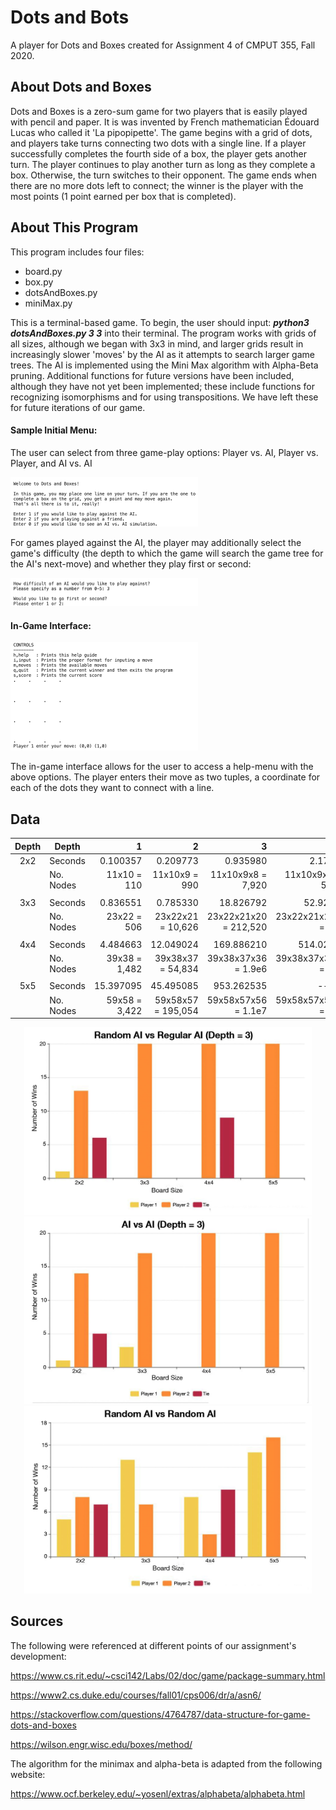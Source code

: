# Dots and Bots

A player for Dots and Boxes created for Assignment 4 of CMPUT 355, Fall 2020. 

## About Dots and Boxes

Dots and Boxes is a zero-sum game for two players that is easily played with pencil and paper. It is was invented by French mathematician Édouard Lucas who called it 'La pipopipette'. The game begins with a grid of dots, and players take turns connecting two dots with a single line. If a player successfully completes the fourth side of a box, the player gets another turn. The player continues to play another turn as long as they complete a box. Otherwise, the turn switches to their opponent. The game ends when there are no more dots left to connect; the winner is the player with the most points (1 point earned per box that is completed). 

## About This Program

This program includes four files:

- board.py
- box.py
- dotsAndBoxes.py
- miniMax.py

This is a terminal-based game. To begin, the user should input: ***python3 dotsAndBoxes.py 3 3*** into their terminal. The program works with grids of all sizes, although we began with 3x3 in mind, and larger grids result in increasingly slower 'moves' by the AI as it attempts to search larger game trees. The AI is implemented using the Mini Max algorithm with Alpha-Beta pruning. Additional functions for future versions have been included, although they have not yet been implemented; these include functions for recognizing isomorphisms and for using transpositions. We have left these for future iterations of our game.

#### **Sample Initial Menu:**

The user can select from three game-play options: Player vs. AI, Player vs. Player, and AI vs. AI

<img src="https://github.com/christopher-M-Wood/CMPUT355-Assignment4/blob/master/RMimg1.png" alt="RMimg1" style="zoom:50%;" />





For games played against the AI, the player may additionally select the game's difficulty (the depth to which the game will search the game tree for the AI's next-move) and whether they play first or second:

<img src="https://github.com/christopher-M-Wood/CMPUT355-Assignment4/blob/master/RMimg2.png" alt="RMimg2" style="zoom:50%;" />



#### **In-Game Interface:**

<img src="https://github.com/christopher-M-Wood/CMPUT355-Assignment4/blob/master/RMimg3.png" alt="RMimg3" style="zoom:50%;"/>

The in-game interface allows for the user to access a help-menu with the above options. The player enters their move as two tuples, a coordinate for each of the dots they want to connect with a line.

## Data

| Depth | Depth     |              1 |                  2 |                     3 |                       4 |                          5 |
| :---: | --------- | -------------: | -----------------: | --------------------: | ----------------------: | -------------------------: |
|  2x2  | Seconds   |       0.100357 |           0.209773 |              0.935980 |                2.175184 |                   8.914355 |
|       | No. Nodes |    11x10 = 110 |      11x10x9 = 990 |     11x10x9x8 = 7,920 |    11x10x9x8x7 = 55,440 |    11x10x9x8x7x6 = 332,640 |
|       |           |                |                    |                       |                         |                            |
|  3x3  | Seconds   |       0.836551 |           0.785330 |             18.826792 |               52.928475 |                 495.647413 |
|       | No. Nodes |    23x22 = 506 |  23x22x21 = 10,626 | 23x22x21x20 = 212,520 | 23x22x21x20x19 =  4.0e6 |  23x22x21x20x19x18 = 7.2e7 |
|       |           |                |                    |                       |                         |                            |
|  4x4  | Seconds   |       4.484663 |          12.049024 |            169.886210 |              514.022982 |                     ------ |
|       | No. Nodes | 39x38 =  1,482 |  39x38x37 = 54,834 |   39x38x37x36 = 1.9e6 |  39x38x37x36x35 = 6.9e7 |  39x38x37x36x35x34 = 2.3e9 |
|       |           |                |                    |                       |                         |                            |
|  5x5  | Seconds   |      15.397095 |          45.495085 |            953.262535 |                  ------ |                     ------ |
|       | No. Nodes |  59x58 = 3,422 | 59x58x57 = 195,054 |   59x58x57x56 = 1.1e7 |  59x58x57x56x55 = 6.0e8 | 59x58x57x56x55x54 = 3.2e10 |

<p align="center">
  <img width="460" height="300" src="https://github.com/christopher-M-Wood/CMPUT355-Assignment4/blob/master/Graph1.jpg"><br>
  <img width="460" height="300" src="https://github.com/christopher-M-Wood/CMPUT355-Assignment4/blob/master/Graph2.jpg"><br>
  <img width="460" height="300" src="https://github.com/christopher-M-Wood/CMPUT355-Assignment4/blob/master/Graph3.jpg"><br>
</p>

## Sources

The following were referenced at different points of our assignment's development:

https://www.cs.rit.edu/~csci142/Labs/02/doc/game/package-summary.html

https://www2.cs.duke.edu/courses/fall01/cps006/dr/a/asn6/

https://stackoverflow.com/questions/4764787/data-structure-for-game-dots-and-boxes

https://wilson.engr.wisc.edu/boxes/method/

 The algorithm for the minimax and alpha-beta is adapted from the following website:

https://www.ocf.berkeley.edu/~yosenl/extras/alphabeta/alphabeta.html
